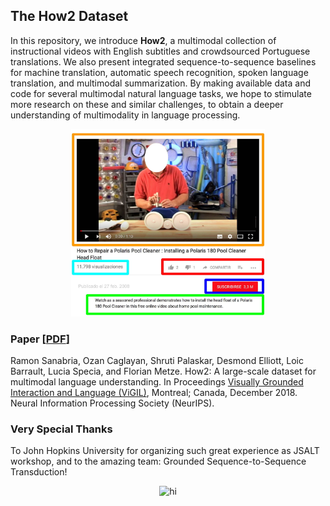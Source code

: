 ## The How2 Dataset
In this repository, we introduce **How2**, a multimodal collection of instructional videos with English subtitles and crowdsourced Portuguese translations. We also present integrated sequence-to-sequence baselines for machine translation, automatic speech recognition, spoken language translation, and multimodal summarization. By making available data and code for several multimodal natural language tasks, we hope to stimulate more research on these and similar challenges, to obtain a deeper understanding of multimodality in language processing.

<p align="center">
<img src="imgs/example.jpg" alt="hi" height="300"/>
</p>




### Paper [[PDF](https://arxiv.org/abs/1811.00347)]
Ramon Sanabria, Ozan Caglayan, Shruti Palaskar, Desmond Elliott, Loic Barrault, Lucia Specia, and Florian Metze. How2: A large-scale dataset for multimodal language understanding. In Proceedings [Visually Grounded Interaction and Language (ViGIL)](https://nips2018vigil.github.io), Montreal; Canada, December 2018. Neural Information Processing Society (NeurIPS).

### Very Special Thanks
To John Hopkins University for organizing such great experience as JSALT workshop, and to the amazing team: Grounded Sequence-to-Sequence Transduction!
<p align="center">
<img src="imgs/jsalt_s2s_team.gif" alt="hi" height="300"/>
</p>



